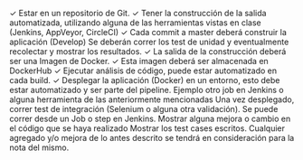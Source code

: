 ✓ Estar en un repositorio de Git.
✓ Tener la construcción de la salida automatizada, utilizando alguna de las herramientas vistas en clase (Jenkins, AppVeyor, CircleCI)
✓ Cada commit a master deberá construir la aplicación (Develop)
Se deberán correr los test de unidad y eventualmente recolectar y mostrar los resultados.
✓ La salida de la construcción deberá ser una Imagen de Docker.
✓ Esta imagen deberá ser almacenada en DockerHub
✓ Ejecutar análisis de código, puede estar automatizado en cada build.
✓ Desplegar la aplicación (Docker) en un entorno, esto debe estar automatizado y ser parte del pipeline. Ejemplo otro job en Jenkins o alguna herramienta de las anteriormente mencionadas
Una vez desplegado, correr test de integración (Selenium o alguna otra validación). Se puede correr desde un Job o step en Jenkins. 
Mostrar alguna mejora o cambio en el código que se haya realizado
Mostrar los test cases escritos.
Cualquier agregado y/o mejora de lo antes descrito se tendrá en consideración para la nota del mismo. 
